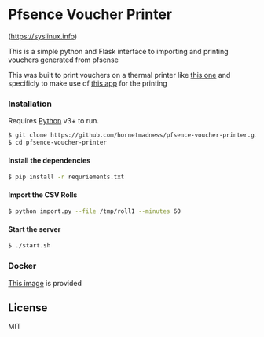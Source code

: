 # Pfsence Voucher Printer

(https://syslinux.info)

This is a simple python and Flask interface to importing and printing vouchers generated from pfsense

This was built to print vouchers on a thermal printer like [this one](https://www.amazon.com/gp/product/B07R39G4WZ/) and specificly to make use of [this app](https://play.google.com/store/apps/details?id=mate.bluetoothprint) for the printing

### Installation

Requires [Python](https://www.python.org/) v3+ to run.

```sh
$ git clone https://github.com/hornetmadness/pfsence-voucher-printer.git
$ cd pfsence-voucher-printer
```

#### Install the dependencies
```sh
$ pip install -r requriements.txt
```
#### Import the CSV Rolls
```sh
$ python import.py --file /tmp/roll1 --minutes 60
```
#### Start the server
```sh
$ ./start.sh
```

### Docker
[This image](https://hub.docker.com/repository/docker/hornetmadness/pfsence-voucher-printe) is provided


License
----
MIT

